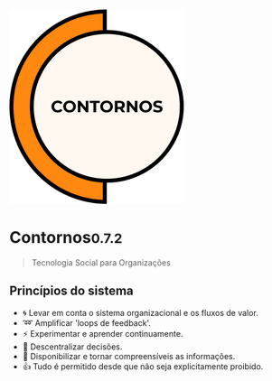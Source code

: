 </br></br></br></br>
![Contornos Logotipo](./assets/logo.png)
	
<h1 id="cover-heading">
<span>Contornos<small>0.7.2</small></span>
</h1>

>  Tecnologia Social para Organizações

## Princípios do sistema
- :cyclone: Levar em conta o sistema organizacional e os fluxos de valor.
- :loop: Amplificar 'loops de feedback'.
- :zap: Experimentar e aprender continuamente. 
- :high_brightness: Descentralizar decisões. 
- :loudspeaker: Disponibilizar e tornar compreensíveis as informações.
- :thumbsup: Tudo é permitido desde que não seja explicitamente proibido.
